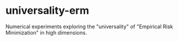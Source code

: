 # universality-erm
Numerical experiments exploring the "universality" of "Empirical Risk Minimization" in high dimensions.
